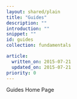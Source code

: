 ```yaml
---
layout: shared/plain
title: "Guides"
description: ""
introduction: ""
snippet: ""
id: guides
collection: fundamentals

article:
  written_on: 2015-07-21
  updated_on: 2015-07-21
priority: 0
---
```


Guides Home Page
